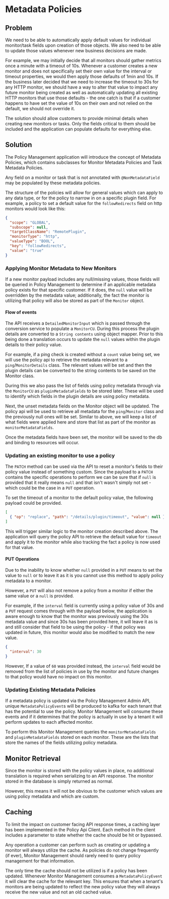# Metadata Policies

## Problem

We need to be able to automatically apply default values for individual monitor/task fields upon creation of those objects.  We also need to be able to update those values whenever new business decisions are made.

For example, we may initially decide that all monitors should gather metrics once a minute with a timeout of 10s.  Whenever a customer creates a new monitor and does not specifically set their own value for the interval or timeout properties, we would then apply those defaults of 1min and 10s.  If the business later decided that we need to increase the timeout to 30s for any HTTP monitor, we should have a way to alter that value to impact any future monitor being created as well as automatically updating all existing HTTP monitors that use those defaults - the one catch is that if a customer happens to have set the value of 10s on their own and not relied on the default, we should not override it.

The solution should allow customers to provide minimal details when creating new monitors or tasks.  Only the fields critical to them should be included and the application can populate defaults for everything else.


## Solution

The Policy Management application will introduce the concept of Metadata Policies, which contains subclasses for Monitor Metadata Policies and Task Metadata Policies.

Any field on a monitor or task that is not annotated with `@NonMetadataField` may be populated by these metadata policies.

The structure of the policies will allow for general values which can apply to any data type, or for the policy to narrow in on a specific plugin field.  For example, a policy to set a default value for the `followRedirects` field on http monitors would look like this:

```json
{
  "scope": "GLOBAL",
  "subscope": null,
  "targetClassName": "RemotePlugin",
  "monitorType": "http",
  "valueType": "BOOL",
  "key": "followRedirects",
  "value": "true"
}
```


### Applying Monitor Metadata to New Monitors

If a new monitor payload includes any null/missing values, those fields will be queried in Policy Management to determine if an applicable metadata policy exists for that specific customer.  If it does, the `null` value will be overridden by the metadata value; additionally, the fact the monitor is utilizing that policy will also be stored as part of the `Monitor` object.

#### Flow of events

The API receives a `DetailedMonitorInput` which is passed through the conversion service to populate a `MonitorCU`.  During this process the plugin details are converted to a `String contents` using object mapper.  Prior to this being done a translation occurs to update the `null` values within the plugin details to their policy value.

For example, if a ping check is created without a `count` value being set, we will use the policy api to retrieve the metadata relevant to a `ping`/`MonitorDetails` class.  The relevant values will be set and then the plugin details can be converted to the string contents to be saved on the Monitor class.

During this we also pass the list of fields using policy metadata through via the `MonitorCU` as `pluginMetadataFields` to be stored later.  These will be used to identify which fields in the plugin details are using policy metadata.

Next, the unset metadata fields on the Monitor object will be updated.  The policy api will be used to retrieve all metadata for the `ping`/`Monitor` class and the previously null ones will be set.  Similar to above, we will keep a list of what fields were applied here and store that list as part of the monitor as `monitorMetadataFields`.

Once the metadata fields have been set, the monitor will be saved to the db and binding to resources will occur.


### Updating an existing monitor to use a policy

The `PATCH` method can be used via the API to reset a monitor's fields to their policy value instead of something custom.  Since the payload to a `PATCH` contains the specific operations to perform we can be sure that if `null` is provided that it really means `null` and that isn't wasn't simply not set - which could be the case in a `PUT` operation.

To set the timeout of a monitor to the default policy value, the following payload could be provided.

```json
[
  { "op": "replace", "path": "/details/plugin/timeout", "value": null }
]
```

This will trigger similar logic to the monitor creation described above.  The application will query the policy API to retrieve the default value for `timeout` and apply it to the monitor while also tracking the fact a policy is now used for that value. 

#### PUT Operations

Due to the inability to know whether `null` provided in a `PUT` means to set the value to `null` or to leave it as it is you cannot use this method to apply policy metadata to a monitor.

However, a `PUT` will also not remove a policy from a monitor if either the same value or a `null` is provided.

For example, if the `interval` field is currently using a policy value of 30s and a `PUT` request comes through with the payload below, the application is aware enough to know that the monitor was previously using the 30s metadata value and since 30s has been provided here, it will leave it as is and still consider that field to be using the policy - if that policy was updated in future, this monitor would also be modified to match the new value.

```json
{
  "interval": 30
}
```

However, If a value of `60` was provided instead, the `interval` field would be removed from the list of policies in use by the monitor and future changes to that policy would have no impact on this monitor.


### Updating Existing Metadata Policies

If a metadata policy is updated via the Policy Management Admin API, unique `MetadataPolicyEvent`s will be produced to kafka for each tenant that has the potential to use the policy.  Monitor Management will consume these events and if it determines that the policy is actually in use by a tenant it will perform updates to each affected monitor.

To perform this Monitor Management queries the `monitorMetadataFields` and `pluginMetadataFields` stored on each monitor.  These are the lists that store the names of the fields utilizing policy metadata.


## Monitor Retrieval

Since the monitor is stored with the policy values in place, no additional translation is required when serializing to an API response.  The monitor stored in the database is simply returned as normal.

However, this means it will not be obvious to the customer which values are using policy metadata and which are custom.


## Caching

To limit the impact on customer facing API response times, a caching layer has been implemented in the Policy Api Client.  Each method in the client includes a parameter to state whether the cache should be hit or bypassed.

Any operation a customer can perform such as creating or updating a monitor will always utilize the cache.  As policies do not change frequently (if ever), Monitor Management should rarely need to query policy management for that information.

The only time the cache should not be utilized is if a policy has been updated.  Whenever Monitor Management consumes a `MetadataPolicyEvent` it will clear the cache for the relevant key.  This ensures that when a tenant's monitors are being updated to reflect the new policy value they will always receive the new value and not an old cached value.
